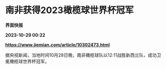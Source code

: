 # 南非获得2023橄榄球世界杯冠军
**界面快报**

**2023-10-29 00:22**

**https://www.jiemian.com/article/10302473.html**

据央视新闻，当地时间10月28日晚，南非橄榄球队以12:11战胜新西兰队，成功卫冕橄榄球世界杯冠军。